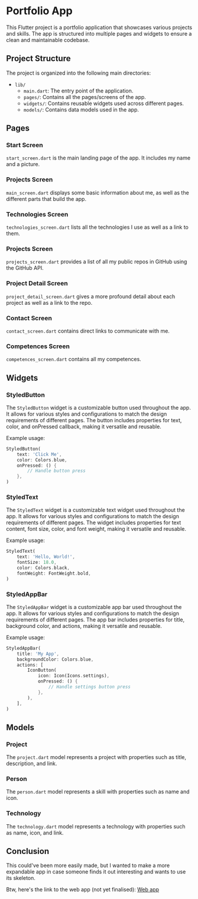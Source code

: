 # Portfolio App

This Flutter project is a portfolio application that showcases various projects and skills. The app is structured into multiple pages and widgets to ensure a clean and maintainable codebase.

## Project Structure

The project is organized into the following main directories:

- `lib/`
    - `main.dart`: The entry point of the application.
    - `pages/`: Contains all the pages/screens of the app.
    - `widgets/`: Contains reusable widgets used across different pages.
    - `models/`: Contains data models used in the app.

## Pages

### Start Screen

`start_screen.dart` is the main landing page of the app. It includes my name and a picture.

### Projects Screen

`main_screen.dart` displays some basic information about me, as well as the different parts that build the app.

### Technologies Screen

`technologies_screen.dart` lists all the technologies I use as well as a link to them.

### Projects Screen

`projects_screen.dart` provides a list of all my public repos in GitHub using the GitHub API.

### Project Detail Screen
`project_detail_screen.dart` gives a more profound detail about each project as well as a link to the repo.

### Contact Screen
`contact_screen.dart` contains direct links to communicate with me.

### Competences Screen
`competences_screen.dart` contains all my competences.

## Widgets

### StyledButton

The `StyledButton` widget is a customizable button used throughout the app. It allows for various styles and configurations to match the design requirements of different pages. The button includes properties for text, color, and onPressed callback, making it versatile and reusable.

Example usage:
```dart
StyledButton(
    text: 'Click Me',
    color: Colors.blue,
    onPressed: () {
        // Handle button press
    },
)
```

### StyledText

The `StyledText` widget is a customizable text widget used throughout the app. It allows for various styles and configurations to match the design requirements of different pages. The widget includes properties for text content, font size, color, and font weight, making it versatile and reusable.

Example usage:
```dart
StyledText(
    text: 'Hello, World!',
    fontSize: 18.0,
    color: Colors.black,
    fontWeight: FontWeight.bold,
)
```

### StyledAppBar

The `StyledAppBar` widget is a customizable app bar used throughout the app. It allows for various styles and configurations to match the design requirements of different pages. The app bar includes properties for title, background color, and actions, making it versatile and reusable.

Example usage:
```dart
StyledAppBar(
    title: 'My App',
    backgroundColor: Colors.blue,
    actions: [
        IconButton(
            icon: Icon(Icons.settings),
            onPressed: () {
                // Handle settings button press
            },
        ),
    ],
)
```

## Models

### Project

The `project.dart` model represents a project with properties such as title, description, and link.

### Person

The `person.dart` model represents a skill with properties such as name and icon.

### Technology

The `technology.dart` model represents a technology with properties such as name, icon, and link.

## Conclusion

This could've been more easily made, but I wanted to make a more expandable app in case someone finds it out interesting and wants to use its skeleton.

Btw, here's the link to the web app (not yet finalised): [Web app](https://portfolio-app-cse-84237.web.app/)

